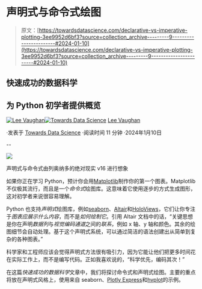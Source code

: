 # 声明式与命令式绘图

> 原文：[https://towardsdatascience.com/declarative-vs-imperative-plotting-3ee9952d6bf3?source=collection_archive---------9-----------------------#2024-01-10](https://towardsdatascience.com/declarative-vs-imperative-plotting-3ee9952d6bf3?source=collection_archive---------9-----------------------#2024-01-10)

## 快速成功的数据科学

## 为 Python 初学者提供概览

[](https://medium.com/@lee_vaughan?source=post_page---byline--3ee9952d6bf3--------------------------------)[![Lee Vaughan](../Images/9f6b90bb76102f438ab0b9a4a62ffa3f.png)](https://medium.com/@lee_vaughan?source=post_page---byline--3ee9952d6bf3--------------------------------)[](https://towardsdatascience.com/?source=post_page---byline--3ee9952d6bf3--------------------------------)[![Towards Data Science](../Images/a6ff2676ffcc0c7aad8aaf1d79379785.png)](https://towardsdatascience.com/?source=post_page---byline--3ee9952d6bf3--------------------------------) [Lee Vaughan](https://medium.com/@lee_vaughan?source=post_page---byline--3ee9952d6bf3--------------------------------)

·发表于 [Towards Data Science](https://towardsdatascience.com/?source=post_page---byline--3ee9952d6bf3--------------------------------) ·阅读时间 11 分钟 ·2024年1月10日

--

![](../Images/ad785aa5605ee5542cbfea4535622f7e.png)

声明式与命令式由列奥纳多的绝对现实 v16 进行想象

如果你正在学习 Python，预计你会用[Matplotlib](https://matplotlib.org/)制作你的第一个图表。Matplotlib 不仅极其流行，而且是一个*命令式*绘图库。这意味着它使用逐步的方式生成图形，这对初学者来说很容易理解。

Python 也支持*声明式*绘图库，例如[seaborn](https://seaborn.pydata.org/)、[Altair](https://altair-viz.github.io/)和[HoloViews](https://holoviews.org/Reference_Manual/index.html)，它们让你专注于*图表应展示什么内容*，而不是*如何绘制它*。引用 Altair 文档中的话，“关键思想是你在声明*数据列*与*视觉编码通道*之间的*联系*，例如 x 轴、y 轴和颜色。其余的绘图细节会自动处理。基于这个声明式系统，可以通过简洁的语法创建出从简单到复杂的各种图表。”

科学家和工程师应该会觉得声明式方法很有吸引力，因为它能让他们把更多时间花在实际工作上，而不是编写代码。正如我喜欢说的，“科学优先，编码其次！”

在这篇*快速成功的数据科学*文章中，我们将探讨命令式和声明式绘图。主要的重点将放在声明式风格上，使用来自 seaborn、[Plotly Express](https://plotly.com/python/plotly-express/)和[hvplot](https://hvplot.holoviz.org/)的示例。
